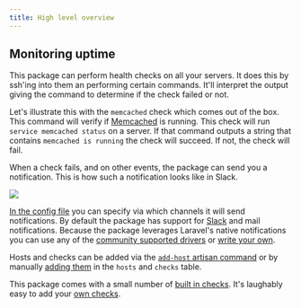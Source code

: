 ```yaml
---
title: High level overview
---
```


## Monitoring uptime

This package can perform health checks on all your servers. It does this by ssh'ing into them an performing certain commands. It'll interpret the output giving the command to determine if the check failed or not.

Let's illustrate this with the `memcached` check which comes out of the box. This command will verify if [Memcached](https://memcached.org/) is running. This check will run `service memcached status` on a server. If that command outputs a string that contains `memcached is running` the check will succeed. If not, the check will fail.

When a check fails, and on other events, the package can send you a notification. This is how such a notification looks like in Slack.
 
<img src="/server-monitor/check-failing.jpg">
 
 [In the config file](https://docs.spatie.be/laravel-server-monitor/v1/installation-and-setup#basic-installation) you can specify via which channels it will send notifications. By default the package has support for [Slack](https://slack.com/) and mail notifications. Because the package leverages Laravel's native notifications you can use any of the [community supported drivers](https://github.com/laravel-notification-channels) or [write your own](https://laravel.com/docs/5.4/notifications#custom-channels).
 
 Hosts and checks can be added via the [`add-host` artisan command](https://docs.spatie.be/laravel-server-monitor/v1/monitoring-basics/managing-hosts#adding-hosts) or by manually [adding them](https://docs.spatie.be/laravel-server-monitor/v1/advanced-usage/manually-modifying-hosts-and-checks) in the `hosts` and `checks` table.

This package comes with a small number of [built in checks](https://docs.spatie.be/laravel-server-monitor/v1/monitoring-basics/built-in-checks). It's laughably easy to add your [own checks](https://docs.spatie.be/laravel-server-monitor/v1/monitoring-basics/writing-your-own-checks).
